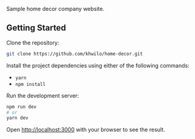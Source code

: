 Sample home decor company website.

## Getting Started

Clone the repository:

```bash
git clone https://github.com/khwilo/home-decor.git
```

Install the project dependencies using either of the following commands:

- `yarn`
- `npm install`

Run the development server:

```bash
npm run dev
# or
yarn dev
```

Open [http://localhost:3000](http://localhost:3000) with your browser to see the result.
